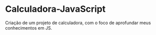 # Calculadora-JavaScript
Criação de um projeto de calculadora, com o foco de aprofundar meus conhecimentos em JS.
